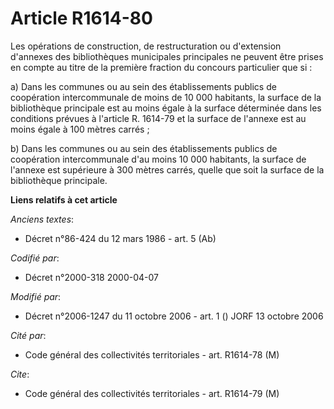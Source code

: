 # Article R1614-80

Les opérations de construction, de restructuration ou d'extension d'annexes des bibliothèques municipales principales ne
peuvent être prises en compte au titre de la première fraction du concours particulier que si :

a) Dans les communes ou au sein des établissements publics de coopération intercommunale de moins de 10 000 habitants, la
surface de la bibliothèque principale est au moins égale à la surface déterminée dans les conditions prévues à l'article R.
1614-79 et la surface de l'annexe est au moins égale à 100 mètres carrés ;

b) Dans les communes ou au sein des établissements publics de coopération intercommunale d'au moins 10 000 habitants, la
surface de l'annexe est supérieure à 300 mètres carrés, quelle que soit la surface de la bibliothèque principale.

**Liens relatifs à cet article**

_Anciens textes_:

  - Décret n°86-424 du 12 mars 1986 - art. 5 (Ab)

_Codifié par_:

  - Décret n°2000-318 2000-04-07

_Modifié par_:

  - Décret n°2006-1247 du 11 octobre 2006 - art. 1 () JORF 13 octobre 2006

_Cité par_:

  - Code général des collectivités territoriales - art. R1614-78 (M)

_Cite_:

  - Code général des collectivités territoriales - art. R1614-79 (M)
